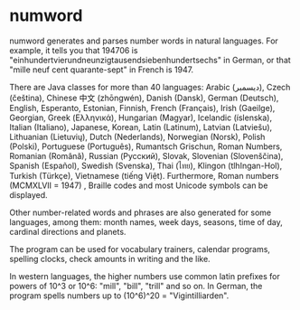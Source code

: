 numword
=======

numword generates and parses number words in natural languages. For example, it tells you that 194706 
is "einhundertvierundneunzigtausendsiebenhundertsechs" in German, or that "mille neuf cent quarante-sept" in
French is 1947. 

There are Java classes for more than 40 languages: Arabic (ديسمبر), Czech (čeština), Chinese 中文 (zhōngwén), Danish (Dansk), German (Deutsch), English, Esperanto, Estonian, Finnish, French (Français), Irish (Gaeilge), Georgian, Greek (Ελληνικά), Hungarian (Magyar), Icelandic (íslenska), Italian (Italiano), Japanese, Korean, Latin (Latinum), Latvian (Latviešu), Lithuanian (Lietuvių), Dutch (Nederlands), Norwegian (Norsk), Polish (Polski), Portuguese (Português), Rumantsch Grischun, Roman Numbers, Romanian (Română), Russian (Русский), Slovak, Slovenian (Slovenščina), Spanish (Español), Swedish (Svenska), Thai (ไทย), Klingon (tlhIngan-Hol), Turkish (Türkçe), Vietnamese (tiếng Việt).
Furthermore, Roman numbers (MCMXLVII = 1947) , Braille codes and most Unicode symbols can be displayed.

Other number-related words and phrases are also generated for some languages, among them: month names, week days, seasons, time of day, cardinal directions and planets.

The program can be used for vocabulary trainers, calendar programs, spelling clocks, check amounts in writing and the like.

In western languages, the higher numbers use common latin prefixes for powers of 10^3 or 10^6: "mill", "bill", "trill" and so on. In German, the program spells numbers up to (10^6)^20 = "Vigintilliarden".
    